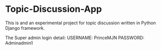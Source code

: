 # Topic-Discussion-App
This is and an experimental project for topic discussion written in Python Django framework.

The Super admin login detail:
USERNAME: PrinceMJN
PASSWORD: Adminadmin1
